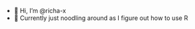 - 👋 Hi, I’m @richa-x
- 👀 Currently just noodling around as I figure out how to use R  

<!---
richx-x/richx-x is a ✨ special ✨ repository because its `README.md` (this file) appears on your GitHub profile.
You can click the Preview link to take a look at your changes.
--->
